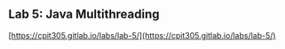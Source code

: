 ## Lab 5: Java Multithreading

[https://cpit305.gitlab.io/labs/lab-5/](https://cpit305.gitlab.io/labs/lab-5/)
